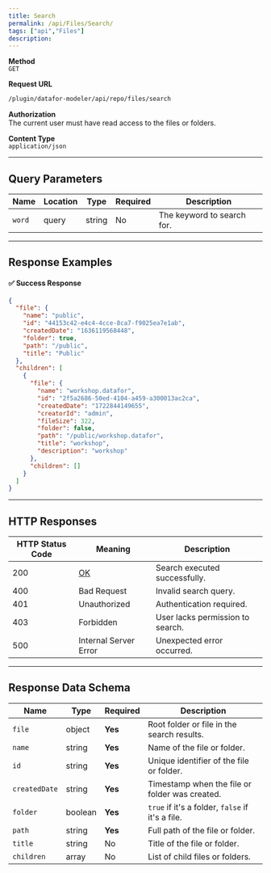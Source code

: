 ```yaml
---
title: Search
permalink: /api/Files/Search/
tags: ["api","Files"]
description:
---
```


**Method**  
`GET`

**Request URL**
```html
/plugin/datafor-modeler/api/repo/files/search
```

**Authorization**  
The current user must have read access to the files or folders.

**Content Type**  
`application/json`

---

## **Query Parameters**

| Name  | Location | Type   | Required | Description                     |
|-------|----------|--------|----------|---------------------------------|
| `word` | query   | string | No       | The keyword to search for. |

---

## **Response Examples**

#### ✅ **Success Response**
```json
{
  "file": {
    "name": "public",
    "id": "44153c42-e4c4-4cce-8ca7-f9025ea7e1ab",
    "createdDate": "1636119568448",
    "folder": true,
    "path": "/public",
    "title": "Public"
  },
  "children": [
    {
      "file": {
        "name": "workshop.datafor",
        "id": "2f5a2686-50ed-4104-a459-a300013ac2ca",
        "createdDate": "1722844149655",
        "creatorId": "admin",
        "fileSize": 322,
        "folder": false,
        "path": "/public/workshop.datafor",
        "title": "workshop",
        "description": "workshop"
      },
      "children": []
    }
  ]
}
```

---

## **HTTP Responses**

| HTTP Status Code | Meaning                                                 | Description                            |
|------------------|---------------------------------------------------------|----------------------------------------|
| 200              | [OK](https://tools.ietf.org/html/rfc7231#section-6.3.1) | Search executed successfully.         |
| 400              | Bad Request                                             | Invalid search query.                 |
| 401              | Unauthorized                                            | Authentication required.              |
| 403              | Forbidden                                               | User lacks permission to search.      |
| 500              | Internal Server Error                                   | Unexpected error occurred.            |

---

## **Response Data Schema**

| Name      | Type     | Required | Description                           |
|-----------|---------|----------|---------------------------------------|
| `file`    | object  | **Yes**  | Root folder or file in the search results. |
| `name`    | string  | **Yes**  | Name of the file or folder. |
| `id`      | string  | **Yes**  | Unique identifier of the file or folder. |
| `createdDate` | string | **Yes** | Timestamp when the file or folder was created. |
| `folder`  | boolean | **Yes**  | `true` if it's a folder, `false` if it's a file. |
| `path`    | string  | **Yes**  | Full path of the file or folder. |
| `title`   | string  | No       | Title of the file or folder. |
| `children` | array  | No       | List of child files or folders. |